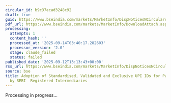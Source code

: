 ```yaml
---
circular_id: b9c37acad3248c92
draft: true
guid: https://www.bseindia.com/markets/MarketInfo/DispNoticesNCirculars.aspx?Noticeid={FE2C670F-6D0A-4483-A11F-FC33C50DAD6C}&noticeno=20250912-90&dt=09/12/2025&icount=90&totcount=103&flag=0
pdf_url: https://www.bseindia.com/markets/MarketInfo/DownloadAttach.aspx?id=20250912-90&attachedId=a9879109-71f5-4243-8bcc-45e02f02312f
processing:
  attempts: 1
  content_hash: ''
  processed_at: '2025-09-14T03:40:17.282603'
  processor_version: '2.0'
  stage: claude_failed
  status: failed
published_date: '2025-09-12T13:13:43+00:00'
rss_url: https://www.bseindia.com/markets/MarketInfo/DispNoticesNCirculars.aspx?Noticeid={FE2C670F-6D0A-4483-A11F-FC33C50DAD6C}&noticeno=20250912-90&dt=09/12/2025&icount=90&totcount=103&flag=0
source: bse
title: Adoption of Standardised, Validated and Exclusive UPI IDs for Payment Collection
  by SEBI  Registered Intermediaries
---
```


Processing in progress...